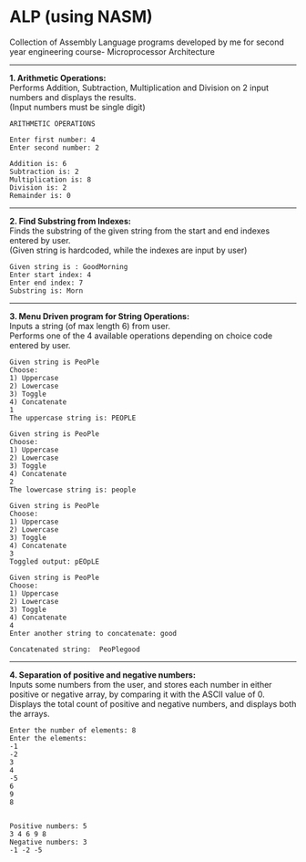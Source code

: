 # ALP (using NASM)
Collection of Assembly Language programs developed by me for second year engineering course- Microprocessor Architecture
***
**1. Arithmetic Operations:** </br>
Performs Addition, Subtraction, Multiplication and Division on 2 input numbers and displays the results. </br>
(Input numbers must be single digit)
```
ARITHMETIC OPERATIONS
 
Enter first number: 4 
Enter second number: 2 
 
Addition is: 6 
Subtraction is: 2 
Multiplication is: 8 
Division is: 2 
Remainder is: 0 
```
***
**2. Find Substring from Indexes:** </br>
Finds the substring of the given string from the start and end indexes entered by user. </br>
(Given string is hardcoded, while the indexes are input by user)
```
Given string is : GoodMorning 
Enter start index: 4 
Enter end index: 7 
Substring is: Morn
```
***
**3. Menu Driven program for String Operations:** </br>
Inputs a string (of max length 6) from user. </br>
Performs one of the 4 available operations depending on choice code entered by user.</br>

```
Given string is PeoPle 
Choose: 
1) Uppercase
2) Lowercase 
3) Toggle
4) Concatenate
1 
The uppercase string is: PEOPLE

Given string is PeoPle 
Choose: 
1) Uppercase
2) Lowercase 
3) Toggle
4) Concatenate
2 
The lowercase string is: people

Given string is PeoPle 
Choose: 
1) Uppercase
2) Lowercase 
3) Toggle
4) Concatenate
3 
Toggled output: pEOpLE

Given string is PeoPle 
Choose: 
1) Uppercase
2) Lowercase 
3) Toggle
4) Concatenate
4 
Enter another string to concatenate: good
 
Concatenated string:  PeoPlegood
```
***
**4. Separation of positive and negative numbers:** </br>
Inputs some numbers from the user, and stores each number in either positive or negative array, by comparing it with the ASCII value of 0. 
Displays the total count of positive and negative numbers, and displays both the arrays.</br>
```
Enter the number of elements: 8 
Enter the elements:  
-1 
-2 
3 
4 
-5 
6 
9 
8 
 
 
Positive numbers: 5 
3 4 6 9 8  
Negative numbers: 3 
-1 -2 -5 
```
